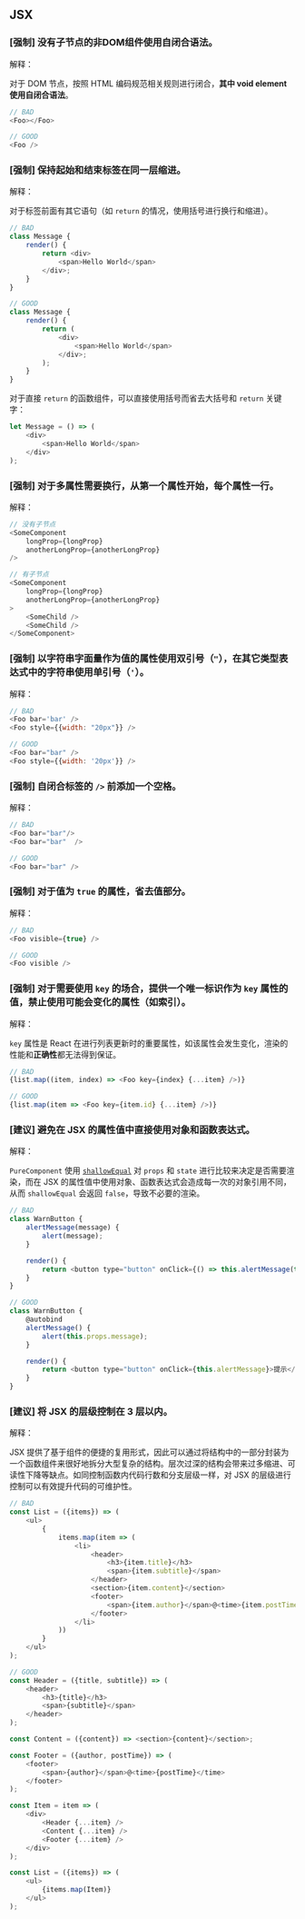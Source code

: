 ## JSX

### [强制] 没有子节点的非DOM组件使用自闭合语法。

解释：

对于 DOM 节点，按照 HTML 编码规范相关规则进行闭合，**其中 void element 使用自闭合语法**。

```js
// BAD
<Foo></Foo>

// GOOD
<Foo />
```

### [强制] 保持起始和结束标签在同一层缩进。

解释：

对于标签前面有其它语句（如 `return` 的情况，使用括号进行换行和缩进）。

```js
// BAD
class Message {
    render() {
        return <div>
            <span>Hello World</span>
        </div>;
    }
}

// GOOD
class Message {
    render() {
        return (
            <div>
                <span>Hello World</span>
            </div>;
        );
    }
}
```

对于直接 `return` 的函数组件，可以直接使用括号而省去大括号和 `return` 关键字：

```js
let Message = () => (
    <div>
        <span>Hello World</span>
    </div>
);
```

### [强制] 对于多属性需要换行，从第一个属性开始，每个属性一行。

解释：

```js
// 没有子节点
<SomeComponent
    longProp={longProp}
    anotherLongProp={anotherLongProp}
/>

// 有子节点
<SomeComponent
    longProp={longProp}
    anotherLongProp={anotherLongProp}
>
    <SomeChild />
    <SomeChild />
</SomeComponent>
```

### [强制] 以字符串字面量作为值的属性使用双引号（`"`），在其它类型表达式中的字符串使用单引号（`'`）。

解释：

```js
// BAD
<Foo bar='bar' />
<Foo style={{width: "20px"}} />

// GOOD
<Foo bar="bar" />
<Foo style={{width: '20px'}} />
```

### [强制] 自闭合标签的 `/>` 前添加一个空格。

解释：

```js
// BAD
<Foo bar="bar"/>
<Foo bar="bar"  />

// GOOD
<Foo bar="bar" />
```

### [强制] 对于值为 `true` 的属性，省去值部分。

解释：

```js
// BAD
<Foo visible={true} />

// GOOD
<Foo visible />
```

### [强制] 对于需要使用 `key` 的场合，提供一个唯一标识作为 `key` 属性的值，禁止使用可能会变化的属性（如索引）。

解释：

`key` 属性是 React 在进行列表更新时的重要属性，如该属性会发生变化，渲染的性能和**正确性**都无法得到保证。

```js
// BAD
{list.map((item, index) => <Foo key={index} {...item} />)}

// GOOD
{list.map(item => <Foo key={item.id} {...item} />)}
```

### [建议] 避免在 JSX 的属性值中直接使用对象和函数表达式。

解释：

`PureComponent` 使用 [`shallowEqual`](https://github.com/facebook/fbjs/blob/master/packages/fbjs/src/core/shallowEqual.js) 对 `props` 和 `state` 进行比较来决定是否需要渲染，而在 JSX 的属性值中使用对象、函数表达式会造成每一次的对象引用不同，从而 `shallowEqual` 会返回 `false`，导致不必要的渲染。

```js
// BAD
class WarnButton {
    alertMessage(message) {
        alert(message);
    }

    render() {
        return <button type="button" onClick={() => this.alertMessage(this.props.message)}>提示</button>
    }
}

// GOOD
class WarnButton {
    @autobind
    alertMessage() {
        alert(this.props.message);
    }

    render() {
        return <button type="button" onClick={this.alertMessage}>提示</button>
    }
}
```

### [建议] 将 JSX 的层级控制在 3 层以内。

解释：

JSX 提供了基于组件的便捷的复用形式，因此可以通过将结构中的一部分封装为一个函数组件来很好地拆分大型复杂的结构。层次过深的结构会带来过多缩进、可读性下降等缺点。如同控制函数内代码行数和分支层级一样，对 JSX 的层级进行控制可以有效提升代码的可维护性。

```js
// BAD
const List = ({items}) => (
    <ul>
        {
            items.map(item => (
                <li>
                    <header>
                        <h3>{item.title}</h3>
                        <span>{item.subtitle}</span>
                    </header>
                    <section>{item.content}</section>
                    <footer>
                        <span>{item.author}</span>@<time>{item.postTime}</time>
                    </footer>
                </li>
            ))
        }
    </ul>
);
```

```js
// GOOD
const Header = ({title, subtitle}) => (
    <header>
        <h3>{title}</h3>
        <span>{subtitle}</span>
    </header>
);

const Content = ({content}) => <section>{content}</section>;

const Footer = ({author, postTime}) => (
    <footer>
        <span>{author}</span>@<time>{postTime}</time>
    </footer>
);

const Item = item => (
    <div>
        <Header {...item} />
        <Content {...item} />
        <Footer {...item} />
    </div>
);

const List = ({items}) => (
    <ul>
        {items.map(Item)}
    </ul>
);
```
